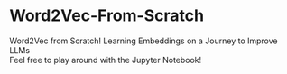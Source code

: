 # Word2Vec-From-Scratch
Word2Vec from Scratch! Learning Embeddings on a Journey to Improve LLMs  
Feel free to play around with the Jupyter Notebook!
